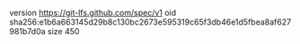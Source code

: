 version https://git-lfs.github.com/spec/v1
oid sha256:e1b6a663145d29b8c130bc2673e595319c65f3db46e1d5fbea8af627981b7d0a
size 450
